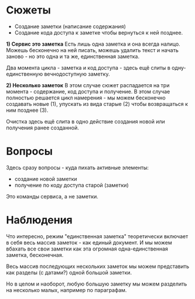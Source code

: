 # Сюжеты

- Создание заметки (написание содержания)
- Создание кода доступа к заметке чтобы вернуться к ней позднее.

**1) Сервис это заметка**
Есть лишь одна заметка и она всегда налицо. Можешь бесконечно на ней писать, можешь удалить текст и начать заново - но это одна и та же, единственная заметка.

Два момента цикла - заметка и код доступа - здесь ещё слиты в одну-единственную вечнодоступную заметку.

**2) Несколько заметок**
В этом случае сюжет распадается на три момента - содержание, код доступа и получение. В этом случае полностью решается цикл намерения - мы можем бесконечно создавать новые (1), упускать из вида старые (2) чтобы возвращаться к ним позднее (3).

Очистка здесь ещё слита в одно действие создания новой или получения ранее созданной.

# Вопросы

Здесь сразу вопросы - куда пихать активные элементы:
- создание новой заметки
- получение по коду доступа старой (заметки)

Это команды сервиса, а не заметки.

# Наблюдения

Что интересно, режим "единственная заметка" теоретически включает в себя весь массив заметок - как единый документ. И мы можем вбахать все свои заметки как эта огромная одна-единственная заметка, бесконечная.

Весь массив последующих нескольких заметок мы можем представить как разделы (с датами?) одной большой заметки.

Но в целом и наоборот, любую большую заметку мы можем разделить на несколько малых, например по параграфам.
